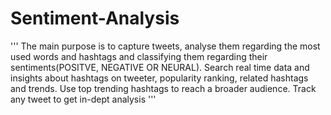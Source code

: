 # Sentiment-Analysis
''' The main purpose is to capture tweets, analyse them regarding the most used words and hashtags and classifying them regarding their sentiments(POSITVE, NEGATIVE OR NEURAL). Search  real time data and insights about hashtags on tweeter, popularity ranking, related hashtags and trends. Use top trending hashtags to reach a broader audience. Track any tweet to get in-dept analysis '''

